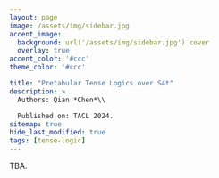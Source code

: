 ```yaml
---
layout: page
image: /assets/img/sidebar.jpg
accent_image: 
  background: url('/assets/img/sidebar.jpg') cover
  overlay: true
accent_color: '#ccc'
theme_color: '#ccc'

title: "Pretabular Tense Logics over S4t"
description: >
  Authors: Qian *Chen*\\

  Published on: TACL 2024.
sitemap: true
hide_last_modified: true
tags: [tense-logic]
---
```


TBA.

